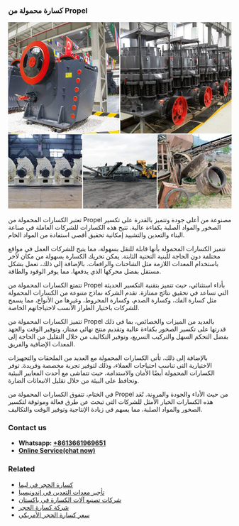 <h3>كسارة محمولة من Propel</h3><img src='1701853257.jpg' alt=''><p>تعتبر الكسارات المحمولة من Propel مصنوعة من أعلى جودة وتتميز بالقدرة على تكسير الصخور والمواد الصلبة بكفاءة عالية. تتيح هذه الكسارات للشركات العاملة في صناعة البناء والتعدين والتشييد إمكانية تحقيق أقصى استفادة من المواد الخام.</p><p>تتميز الكسارات المحمولة بأنها قابلة للنقل بسهولة، مما يتيح للشركات العمل في مواقع مختلفة دون الحاجة للبنية التحتية الثابتة. يمكن تحريك الكسارة بسهولة من مكان لآخر باستخدام المعدات اللازمة مثل الشاحنات والرافعات. بالإضافة إلى ذلك، تعمل بشكل مستقل بفضل محركها الذي يدفعها، مما يوفر الوقود والطاقة.</p><p>تتمتع الكسارات المحمولة من Propel بأداء استثنائي، حيث تتميز بتقنية التكسير الحديثة التي تساعد في تحقيق نتائج ممتازة. تقدم الشركة نماذج متنوعة من الكسارات المحمولة مثل كسارة الفك، وكسارة الصدم، وكسارة المخروط، وغيرها من الأنواع، مما يسمح للشركات باختيار الطراز الأنسب لاحتياجاتهم الخاصة.</p><p>تتميز الكسارات المحمولة من Propel بالعديد من الميزات والخصائص، بما في ذلك قدرتها على تكسير الصخور بكفاءة عالية وتقديم منتج نهائي ممتاز، وتوفير الوقت والجهد بفضل التحكم السهل والتركيب السريع، وتوفير التكاليف من خلال التقليل من الحاجة إلى المعدات الإضافية والفريق.</p><p>بالإضافة إلى ذلك، تأتي الكسارات المحمولة مع العديد من الملحقات والتجهيزات الاختيارية التي تناسب احتياجات العملاء، وذلك لتوفير تجربة مخصصة وفريدة. توفر الكسارات المحمولة أيضًا الأمان والاستدامة، حيث تتماشى مع أحدث المعايير البيئية وتحافظ على البيئة من خلال تقليل الانبعاثات الضارة.</p><p>في الختام، تتفوق الكسارات المحمولة من Propel من حيث الأداء والجودة والمرونة. تُعَد هذه الكسارات الخيار الأمثل للشركات التي تبحث عن طرق فعالة وموثوقة لتكسير الصخور والمواد الصلبة، مما يسهم في زيادة الإنتاجية وتوفير الوقت والتكاليف.</p><h3>Contact us</h3><ul><li><strong>Whatsapp:&nbsp;<a href="https://wa.me/8613661969651">+8613661969651</a></strong></li><li><a href="https://swt.shibang-china.com/?git&amp;zhl&amp;كسارة محمولة من Propel"><strong>Online Service(chat now)</strong></a></li></ul><h3>Related</h3><ul><li><a href='كسارة الحجر في ليما.md'>كسارة الحجر في ليما</a></li><li><a href='تأجير معدات التعدين في إندونيسيا.md'>تأجير معدات التعدين في إندونيسيا</a></li><li><a href='شركات تصنيع آلات الكسارة في باكستان.md'>شركات تصنيع آلات الكسارة في باكستان</a></li><li><a href='شركة كسارة الحجر.md'>شركة كسارة الحجر</a></li><li><a href='سعر كسارة الحجر الأمريكي.md'>سعر كسارة الحجر الأمريكي</a></li></ul>